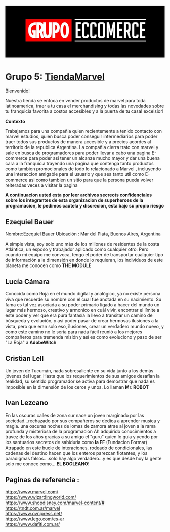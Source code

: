 

![](Imagenes/Readme.jpg)


# Grupo 5: [TiendaMarvel][website]

Bienvenido!

Nuestra tienda se enfoca en vender productos de marvel para toda latinoamerica, traer a tu casa el merchandising y todas las novedades sobre tu franquicia favorita a costos accesibles y a la puerta de tu casa! excelsior!

**Contexto**

Trabajamos para una compañia quien recientemente a tenido contacto con marvel estudios, quien busca poder conseguir intermediarios para poder traer todos sus productos de manera accesible y a precios acordes al territorio de la republica Argentina.
La compañia cierra trato con marvel y sale en busca de programadores para poder llevar a cabo una pagina E-commerce para poder asi tener un alcanze mucho mayor y dar una buena cara a la franquicia trayendo una pagina que contenga tanto productos como tambien promocionales de todo lo relacionado a Marvel , incluyendo una interaccion amigable para el usuario y que sea tanto util como E-commerce asi como tambien un sitio para que la persona pueda volver reiteradas veces a visitar la pagina





**A continuacion usted esta por leer archivos secreots confidenciales sobre los integrantes de esta organizacion de superheroes de la programacion, le pedimos cautela y discrecion, esta bajo su propio riesgo**


## Ezequiel Bauer

Nombre:Ezequiel Bauer
Ubicación : Mar del Plata, Buenos Aires, Argentina

A simple vista, soy solo uno más de los millones de residentes de la costa Atlántica, un esposo y trabajador aplicado como cualquier otro. Pero cuando mí equipo me convoca, tengo el poder de transportar cualquier tipo de información a la dimensión en donde lo requieran, los individuos de este planeta me conocen como **THE MODULE**


## Lucía Cámara

Conocida como Roja en el mundo digital y analógico, ya no existe persona viva que recuerde su nombre con el cual fue anotada en su
nacimiento.
Su fama es tal vez asociada a su poder primario ligado a hacer del mundo un lugar más hermoso, creativo y armoníco en cuál vivir, encontrar el límite a este poder y ver que era pura fantasía la llevo a transitar un camino de búsqueda y evolución, y así poder pasar de crear hermosas ilusiones a la vista, pero que eran solo eso, ilusiones, crear un verdadero mundo nuevo, y como este camino no le sería para nada fácil reunió a los mejores compañeros para tremenda misión y así es como evoluciono y paso de ser "La Roja" a **AdobeWitch**


## Cristian Lell

Un joven de Tucumán, nada sobresaliente en su vida junto a los demás jóvenes del lugar. Hasta que los requerimientos de sus amigos desafían la realidad, su sentido programador se activa para demostrar que nada es imposible en la dimensión de los ceros y unos. Lo llaman **Mr. ROBOT**



## Ivan Lezcano

En las oscuras calles de zona sur nace un joven marginado por las sociedad...rechazado por sus compañeros se dedica a aprender musica y magia. 
una oscuras noches de lomas de zamora atrae al joven a la rama profunda y misteriosa de la programacion
Ah adquirido conocimientos a travez de los años gracias a su amigo el "guru" quien lo guia y yendo por los santuarios secretos de sabiduria como **la FF** (Fundacion Formar) 
Atrapado en este bucle de interaciones, rodeado de condicionales, las cadenas del destino hacen que los enteros parezcan flotantes, y los paradigmas falsos....solo hay algo verdadero...y es que desde hoy la gente solo me conoce como....**EL BOOLEANO**!




## Paginas de referencia : 

https://www.marvel.com/ <br>
https://www.wizardingworld.com/ <br>
https://www.shopdisney.com/marvel-content/# <br>
https://tndt.com.ar/marvel <br>
https://www.ovnipress.net/ <br>
https://www.lego.com/es-ar <br>
https://www.dafiti.com.ar/ <br>








[website]:https://tienda-marvel-la.netlify.app/
